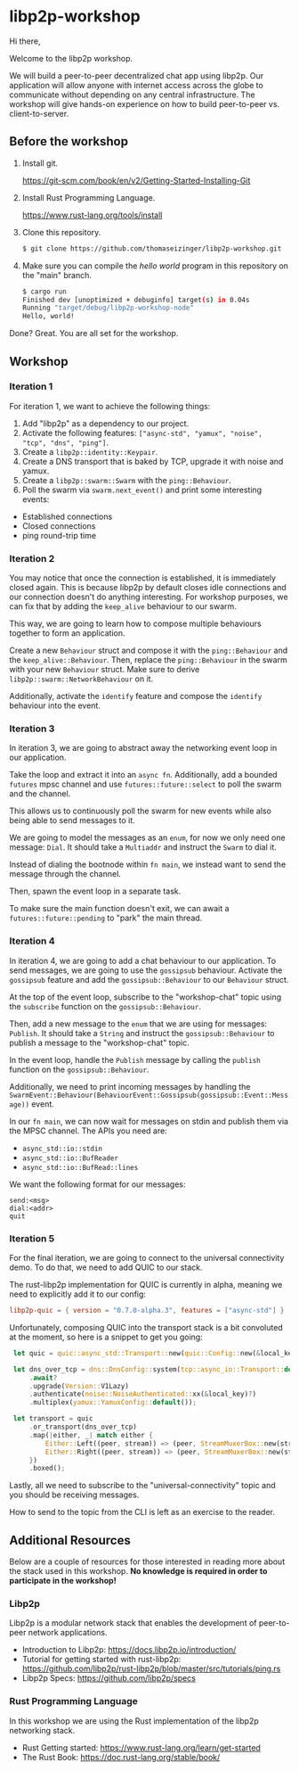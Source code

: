 # libp2p-workshop

Hi there,

Welcome to the libp2p workshop.

We will build a peer-to-peer decentralized chat app using libp2p. Our
application will allow anyone with internet access across the globe to
communicate without depending on any central infrastructure. The workshop will
give hands-on experience on how to build peer-to-peer vs. client-to-server.

## Before the workshop

1. Install git.

   https://git-scm.com/book/en/v2/Getting-Started-Installing-Git

1. Install Rust Programming Language.

   https://www.rust-lang.org/tools/install

1. Clone this repository.

   ```sh
   $ git clone https://github.com/thomaseizinger/libp2p-workshop.git
   ```

1. Make sure you can compile the _hello world_ program in this repository on the
   "main" branch.

   ```sh
   $ cargo run
   Finished dev [unoptimized + debuginfo] target(s) in 0.04s
   Running "target/debug/libp2p-workshop-node"
   Hello, world!
   ```

Done? Great. You are all set for the workshop.

## Workshop

### Iteration 1

For iteration 1, we want to achieve the following things:

1. Add "libp2p" as a dependency to our project.
2. Activate the following features: `["async-std", "yamux", "noise", "tcp", "dns", "ping"]`.
3. Create a `libp2p::identity::Keypair`.
4. Create a DNS transport that is baked by TCP, upgrade it with noise and yamux.
5. Create a `libp2p::swarm::Swarm` with the `ping::Behaviour`.
6. Poll the swarm via `swarm.next_event()` and print some interesting events:
- Established connections
- Closed connections
- ping round-trip time

### Iteration 2

You may notice that once the connection is established, it is immediately closed again.
This is because libp2p by default closes idle connections and our connection doesn't do anything interesting.
For workshop purposes, we can fix that by adding the `keep_alive` behaviour to our swarm.

This way, we are going to learn how to compose multiple behaviours together to form an application.

Create a new `Behaviour` struct and compose it with the `ping::Behaviour` and the `keep_alive::Behaviour`.
Then, replace the `ping::Behaviour` in the swarm with your new `Behaviour` struct.
Make sure to derive `libp2p::swarm::NetworkBehaviour` on it.

Additionally, activate the `identify` feature and compose the `identify` behaviour into the event.

### Iteration 3

In iteration 3, we are going to abstract away the networking event loop in our application.

Take the loop and extract it into an `async fn`.
Additionally, add a bounded `futures` mpsc channel and use `futures::future::select` to poll the swarm and the channel.

This allows us to continuously poll the swarm for new events while also being able to send messages to it.

We are going to model the messages as an `enum`, for now we only need one message: `Dial`.
It should take a `Multiaddr` and instruct the `Swarm` to dial it.

Instead of dialing the bootnode within `fn main`, we instead want to send the message through the channel.

Then, spawn the event loop in a separate task.

To make sure the main function doesn't exit, we can await a `futures::future::pending` to "park" the main thread.

### Iteration 4

In iteration 4, we are going to add a chat behaviour to our application.
To send messages, we are going to use the `gossipsub` behaviour.
Activate the `gossipsub` feature and add the `gossipsub::Behaviour` to our `Behaviour` struct.

At the top of the event loop, subscribe to the "workshop-chat" topic using the `subscribe` function on the `gossipsub::Behaviour`.

Then, add a new message to the `enum` that we are using for messages: `Publish`.
It should take a `String` and instruct the `gossipsub::Behaviour` to publish a message to the "workshop-chat" topic.

In the event loop, handle the `Publish` message by calling the `publish` function on the `gossipsub::Behaviour`.

Additionally, we need to print incoming messages by handling the `SwarmEvent::Behaviour(BehaviourEvent::Gossipsub(gossipsub::Event::Message))` event.

In our `fn main`, we can now wait for messages on stdin and publish them via the MPSC channel.
The APIs you need are:

- `async_std::io::stdin`
- `async_std::io::BufReader`
- `async_std::io::BufRead::lines`

We want the following format for our messages:

```text
send:<msg>
dial:<addr>
quit
```

### Iteration 5

For the final iteration, we are going to connect to the universal connectivity demo.
To do that, we need to add QUIC to our stack.

The rust-libp2p implementation for QUIC is currently in alpha, meaning we need to explicitly add it to our config:

```toml
libp2p-quic = { version = "0.7.0-alpha.3", features = ["async-std"] }
```

Unfortunately, composing QUIC into the transport stack is a bit convoluted at the moment, so here is a snippet to get you going:

```rust
 let quic = quic::async_std::Transport::new(quic::Config::new(&local_key));

 let dns_over_tcp = dns::DnsConfig::system(tcp::async_io::Transport::default())
     .await?
     .upgrade(Version::V1Lazy)
     .authenticate(noise::NoiseAuthenticated::xx(&local_key)?)
     .multiplex(yamux::YamuxConfig::default());

 let transport = quic
     .or_transport(dns_over_tcp)
     .map(|either, _| match either {
         Either::Left((peer, stream)) => (peer, StreamMuxerBox::new(stream)),
         Either::Right((peer, stream)) => (peer, StreamMuxerBox::new(stream)),
     })
     .boxed();
  ```

Lastly, all we need to subscribe to the "universal-connectivity" topic and you should be receiving messages.

How to send to the topic from the CLI is left as an exercise to the reader.

## Additional Resources

Below are a couple of resources for those interested in reading more about
the stack used in this workshop.
**No knowledge is required in order to participate in the workshop!**

### Libp2p

Libp2p is a modular network stack that enables the development of peer-to-peer network applications.

- Introduction to Libp2p: <https://docs.libp2p.io/introduction/>
- Tutorial for getting started with rust-libp2p: <https://github.com/libp2p/rust-libp2p/blob/master/src/tutorials/ping.rs>
- Libp2p Specs: <https://github.com/libp2p/specs>

### Rust Programming Language

In this workshop we are using the Rust implementation of the libp2p networking stack.

- Rust Getting started: <https://www.rust-lang.org/learn/get-started>
- The Rust Book: <https://doc.rust-lang.org/stable/book/>
